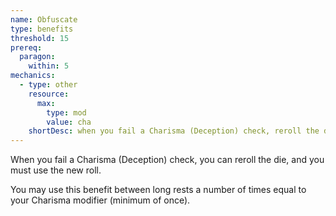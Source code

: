```yaml
---
name: Obfuscate
type: benefits
threshold: 15
prereq:
  paragon:
    within: 5
mechanics:
  - type: other
    resource:
      max:
        type: mod
        value: cha
    shortDesc: when you fail a Charisma (Deception) check, reroll the die and use the new roll
---
```

When you fail a Charisma (Deception) check, you can reroll the die, and you must use the new roll.

You may use this benefit between long rests a number of times equal to your Charisma modifier (minimum of once).
